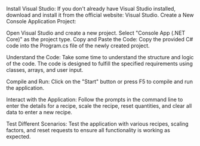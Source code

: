 Install Visual Studio:
If you don't already have Visual Studio installed, download and install it from the official website: Visual Studio.
Create a New Console Application Project:

Open Visual Studio and create a new project.
Select "Console App (.NET Core)" as the project type.
Copy and Paste the Code:
Copy the provided C# code into the Program.cs file of the newly created project.

Understand the Code:
Take some time to understand the structure and logic of the code. The code is designed to fulfill the specified requirements using classes, arrays, and user input.

Compile and Run:
Click on the "Start" button or press F5 to compile and run the application.

Interact with the Application:
Follow the prompts in the command line to enter the details for a recipe, scale the recipe, reset quantities, and clear all data to enter a new recipe.

Test Different Scenarios:
Test the application with various recipes, scaling factors, and reset requests to ensure all functionality is working as expected.
